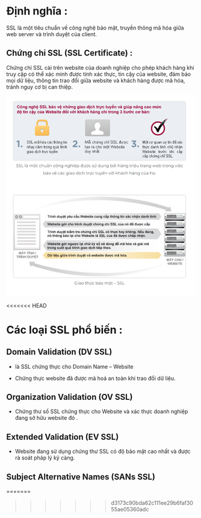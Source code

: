 # Định nghĩa :

SSL là một tiêu chuẩn về công nghệ bảo mật, truyền thông mã hóa giữa web server và trình duyệt của client.

## Chứng chỉ SSL (SSL Certificate) :

Chứng chỉ SSL cài trên website của doanh nghiệp cho phép khách hàng khi truy cập có thể xác minh được tính xác thực, tin cậy của website, đảm bảo mọi dữ liệu, thông tin trao đổi giữa website và khách hàng được mã hóa, tránh nguy cơ bị can thiệp.

![1](https://github.com/laitiennhanhoa/Thu-viec-tai-Nhan-Hoa/blob/main/images/SSL/1.png)

<<<<<<< HEAD

#  Các loại SSL phổ biến :

## Domain Validation (DV SSL) 

 * là SSL chứng thực cho Domain Name – Website

 * Chứng thực website đã được mã hoá an toàn khi trao đổi dữ liệu.

## Organization Validation (OV SSL)

* Chứng thư số SSL chứng thực cho Website và xác thực doanh nghiệp đang sở hữu website đó .

## Extended Validation (EV SSL)

* Website đang sử dụng chứng thư SSL có độ bảo mật cao nhất và được rà soát pháp lý kỹ càng.

## Subject Alternative Names (SANs SSL)


=======
>>>>>>> d3173c90bda62c111ee29b6faf3055ae05360adc
